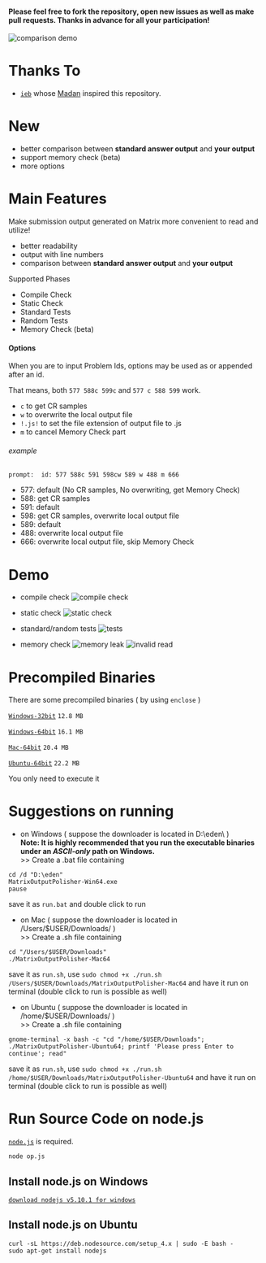 #### Please feel free to fork the repository, open new issues as well as make pull requests. Thanks in advance for all your participation!

![comparison demo](http://7xrahq.com1.z0.glb.clouddn.com/matrix-output-polisher-demo-comparison.png)

# Thanks To
- [``ieb``](https://github.com/iebb/Maban) whose [Madan](https://github.com/iebb/Maban) inspired this repository.

# New
- better comparison between **standard answer output** and **your output**
- support memory check (beta)
- more options


# Main Features
Make submission output generated on Matrix more convenient to read and utilize!

- better readability
- output with line numbers
- comparison between **standard answer output** and **your output**

Supported Phases

- Compile Check
- Static Check
- Standard Tests
- Random Tests
- Memory Check (beta)

#### Options

When you are to input Problem Ids, options may be used as or appended after an id.

That means, both ``577 588c 599c`` and ``577 c 588 599`` work.

- ``c`` to get CR samples
- ``w`` to overwrite the local output file
- ``!.js!`` to set the file extension of output file to .js
- ``m`` to cancel Memory Check part

###### example

``prompt:  id: 577 588c 591 598cw 589 w 488 m 666``

- 577: default (No CR samples, No overwriting, get Memory Check)
- 588: get CR samples
- 591: default
- 598: get CR samples, overwrite local output file
- 589: default
- 488: overwrite local output file
- 666: overwrite local output file, skip Memory Check

# Demo
- compile check
![compile check](http://7xrahq.com1.z0.glb.clouddn.com/matrix-output-polisher-demo-compilation-falied.png)

- static check
![static check](http://7xrahq.com1.z0.glb.clouddn.com/matrix-output-polisher-demo-static-check.png)

- standard/random tests
![tests](http://7xrahq.com1.z0.glb.clouddn.com/matrix-output-polisher-demo-comparison2.png)

- memory check
![memory leak](http://7xrahq.com1.z0.glb.clouddn.com/matrix-output-polisher-demo-memory-leak.png)
![invalid read](http://7xrahq.com1.z0.glb.clouddn.com/matrix-output-polisher-demo-invalid-read.png)

# Precompiled Binaries

There are some precompiled binaries ( by using ``enclose`` )

[``Windows-32bit``](https://github.com/Mensu/matrix-output-polisher/releases/download/v0.3-alpha/MatrixOutputPolisher-Win32.exe)
``12.8 MB``

[``Windows-64bit``](https://github.com/Mensu/matrix-output-polisher/releases/download/v0.3.1-alpha/MatrixOutputPolisher-Win64.exe)
``16.1 MB``

[``Mac-64bit``](https://github.com/Mensu/matrix-output-polisher/releases/download/v0.3.1-alpha/MatrixOutputPolisher-Mac64)
``20.4 MB``

[``Ubuntu-64bit``](https://github.com/Mensu/matrix-output-polisher/releases/download/v0.3.1-alpha/MatrixOutputPolisher-Ubuntu64)
``22.2 MB``

You only need to execute it

# Suggestions on running

- on Windows ( suppose the downloader is located in D:\eden\ )  
 **Note: It is highly recommended that you run the executable binaries under an *ASCII-only* path on Windows.**  
\>\> Create a .bat file containing
 
~~~
cd /d "D:\eden"
MatrixOutputPolisher-Win64.exe
pause
~~~
save it as ``run.bat`` and double click to run

- on Mac ( suppose the downloader is located in /Users/$USER/Downloads/ )  
\>\> Create a .sh file containing

~~~
cd "/Users/$USER/Downloads"
./MatrixOutputPolisher-Mac64
~~~
save it as ``run.sh``, use ``sudo chmod +x ./run.sh /Users/$USER/Downloads/MatrixOutputPolisher-Mac64`` and have it run on terminal (double click to run is possible as well)  

- on Ubuntu ( suppose the downloader is located in /home/$USER/Downloads/ )  
\>\> Create a .sh file containing

~~~
gnome-terminal -x bash -c "cd "/home/$USER/Downloads"; ./MatrixOutputPolisher-Ubuntu64; printf 'Please press Enter to continue'; read"
~~~
save it as ``run.sh``, use ``sudo chmod +x ./run.sh /home/$USER/Downloads/MatrixOutputPolisher-Ubuntu64`` and have it run on terminal (double click to run is possible as well)  

# Run Source Code on node.js

[``node.js``](https://nodejs.org/en/) is required.

~~~
node op.js
~~~

## Install node.js on Windows

[``download nodejs v5.10.1 for windows``](https://nodejs.org/dist/v5.10.1/node-v5.10.1-x64.msi)

## Install node.js on Ubuntu

~~~
curl -sL https://deb.nodesource.com/setup_4.x | sudo -E bash -
sudo apt-get install nodejs
~~~

